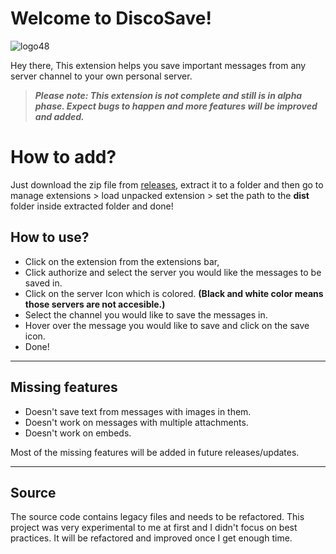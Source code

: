 # Welcome to DiscoSave!
![logo48](https://user-images.githubusercontent.com/77446233/126642246-f0e49ada-ed30-4fe9-a4f8-b8c815845138.png)

Hey there, 
This extension helps you save important messages from any server channel to your own personal server.

> ***Please note: This extension is not complete and still is in alpha phase. Expect bugs to happen and more features will be improved and added.***

# How to add?
Just download the zip file from [releases](https://github.com/Anatame/discosave-p/releases/tag/1.0), extract it to a folder and then go to manage extensions > load unpacked extension > set the path to the **dist** folder inside extracted folder and done!

## How to use?

 - Click on the extension from the extensions bar,
 - Click authorize and select the server you would like the messages to be saved in.
 - Click on the server Icon which is colored.  **(Black and white color means those servers are not accesible.)**
 - Select the channel you would like to save the messages in.
 - Hover over the message you would like to save and click on the save icon.
 - Done!

---

## Missing features
- Doesn't save text from messages with images in them.
- Doesn't work on messages with multiple attachments.
- Doesn't work on embeds.

Most of the missing features will be added in future releases/updates.

---

## Source
The source code contains legacy files and needs to be refactored. This project was very experimental to me at first and I didn't focus on best practices. It will be refactored and improved once I get enough time.